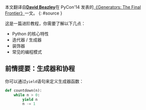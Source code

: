 本文翻译自[**David Beazley**](https://dabeaz.com/about.html)在 PyCon'14 发表的[《Generators: The Final Frontier》](https://dabeaz.com/finalgenerator/index.html)一文。
{: #source }

这是一篇进阶教程，你需要了解以下几点：

-   Python 的核心特性
-   迭代器 / 生成器
-   装饰器
-   常见的编程模式

## 前情提要：生成器和协程

你可以通过`yield`语句来定义生成器函数：

```python
def countdown(n):
    while n > 0:
        yield n
        n -= 1
```
